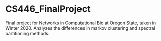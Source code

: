 # CS446_FinalProject
Final project for Networks in Computational Bio at Oregon State, taken in Winter 2020. Analyzes the differences in markov clustering and spectral partitioning methods. 

